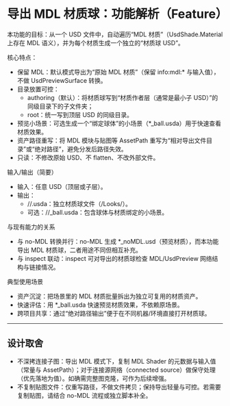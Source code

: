 # 导出 MDL 材质球：功能解析（Feature）

本功能的目标：从一个 USD 文件中，自动遍历“MDL 材质”（UsdShade.Material 上存在 MDL 语义），并为每个材质生成一个独立的“材质球 USD”。

核心特点：
- 保留 MDL：默认模式导出为“原始 MDL 材质”（保留 info:mdl:* 与输入值），不做 UsdPreviewSurface 转换。
- 目录放置可控：
  - authoring（默认）：将材质球写到“材质作者层（通常是最小子 USD）”的同级目录下的子文件夹；
  - root：统一写到顶层 USD 的同级目录。
- 预览小场景：可选生成一个“绑定球体”的小场景（*_ball.usda）用于快速查看材质效果。
- 资产路径重写：将 MDL 模块与贴图等 AssetPath 重写为“相对导出文件目录”或“绝对路径”，避免分发后路径失效。
- 只读：不修改原始 USD、不 flatten、不改外部文件。

输入/输出（简要）
- 输入：任意 USD（顶层或子层）。
- 输出：
  - /<out-dir-name>/<MaterialName>.usda：独立材质球文件（/Looks/<MaterialName>）。
  - 可选：/<out-dir-name>/<MaterialName>_ball.usda：包含球体与材质绑定的小场景。

与现有能力的关系
- 与 no-MDL 转换并行：no-MDL 生成 *_noMDL.usd（预览材质），而本功能导出 MDL 材质球，二者用途不同但相互补充。
- 与 inspect 联动：inspect 可对导出的材质球检查 MDL/UsdPreview 网络结构与链接情况。

典型使用场景
- 资产沉淀：把场景里的 MDL 材质批量拆出为独立可复用的材质资产。
- 快速评估：用 *_ball.usda 快速预览材质效果，不依赖原场景。
- 跨项目共享：通过“绝对路径输出”便于在不同机器/环境直接打开材质球。

---

## 设计取舍
- 不深拷连接子图：导出 MDL 模式下，复制 MDL Shader 的元数据与输入值（常量与 AssetPath）；对于连接源网络（connected source）做保守处理（优先落地为值）。如确需完整图克隆，可作为后续增强。
- 不复制贴图文件：仅重写路径，不做文件拷贝；保持导出轻量与可控。若需要复制贴图，请结合 no-MDL 流程或独立脚本补全。

